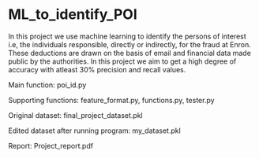 # ML_to_identify_POI
In this project we use machine learning to identify the persons of interest i.e, the individuals responsible, directly or indirectly, for the fraud at Enron. 
These deductions are drawn on the basis of email and financial data made public by the authorities. In this project we aim to get a high degree of accuracy with atleast 30% precision and recall values.

Main function:  poi_id.py

Supporting functions:  feature_format.py, functions.py, tester.py

Original dataset:   final_project_dataset.pkl

Edited dataset after running program:   my_dataset.pkl

Report:  Project_report.pdf
